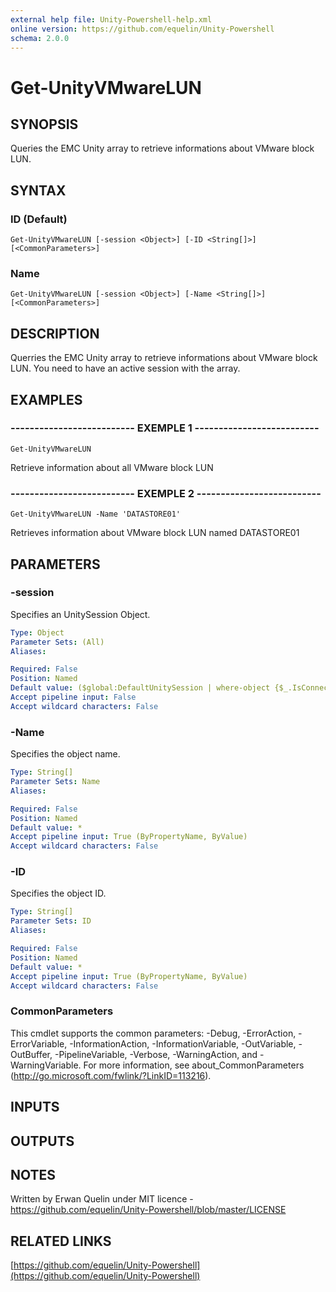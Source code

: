 ```yaml
---
external help file: Unity-Powershell-help.xml
online version: https://github.com/equelin/Unity-Powershell
schema: 2.0.0
---
```


# Get-UnityVMwareLUN

## SYNOPSIS
Queries the EMC Unity array to retrieve informations about VMware block LUN.

## SYNTAX

### ID (Default)
```
Get-UnityVMwareLUN [-session <Object>] [-ID <String[]>] [<CommonParameters>]
```

### Name
```
Get-UnityVMwareLUN [-session <Object>] [-Name <String[]>] [<CommonParameters>]
```

## DESCRIPTION
Querries the EMC Unity array to retrieve informations about VMware block LUN.
You need to have an active session with the array.

## EXAMPLES

### -------------------------- EXEMPLE 1 --------------------------
```
Get-UnityVMwareLUN
```

Retrieve information about all VMware block LUN

### -------------------------- EXEMPLE 2 --------------------------
```
Get-UnityVMwareLUN -Name 'DATASTORE01'
```

Retrieves information about VMware block LUN named DATASTORE01

## PARAMETERS

### -session
Specifies an UnitySession Object.

```yaml
Type: Object
Parameter Sets: (All)
Aliases: 

Required: False
Position: Named
Default value: ($global:DefaultUnitySession | where-object {$_.IsConnected -eq $true})
Accept pipeline input: False
Accept wildcard characters: False
```

### -Name
Specifies the object name.

```yaml
Type: String[]
Parameter Sets: Name
Aliases: 

Required: False
Position: Named
Default value: *
Accept pipeline input: True (ByPropertyName, ByValue)
Accept wildcard characters: False
```

### -ID
Specifies the object ID.

```yaml
Type: String[]
Parameter Sets: ID
Aliases: 

Required: False
Position: Named
Default value: *
Accept pipeline input: True (ByPropertyName, ByValue)
Accept wildcard characters: False
```

### CommonParameters
This cmdlet supports the common parameters: -Debug, -ErrorAction, -ErrorVariable, -InformationAction, -InformationVariable, -OutVariable, -OutBuffer, -PipelineVariable, -Verbose, -WarningAction, and -WarningVariable. For more information, see about_CommonParameters (http://go.microsoft.com/fwlink/?LinkID=113216).

## INPUTS

## OUTPUTS

## NOTES
Written by Erwan Quelin under MIT licence - https://github.com/equelin/Unity-Powershell/blob/master/LICENSE

## RELATED LINKS

[https://github.com/equelin/Unity-Powershell](https://github.com/equelin/Unity-Powershell)

